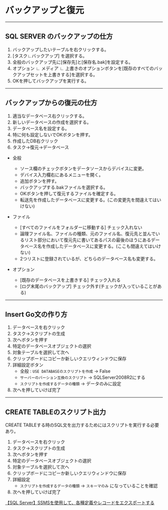 # バックアップと復元

---

## SQL SERVER のバックアップの仕方

1. バックアップしたいテーブルを右クリックする。  
2. [タスク∟バックアップ] を選択する。  
3. 全般のバックアップ先に[保存先]と[保存名.bak]を設定する。  
4. オプション ∟ メディア ∟ 上書きのオプションボタンを[既存のすべてのバックアップセットを上書きする]を選択する。  
5. OKを押してバックアップを実行する。  

---

## バックアップからの復元の仕方

1. 適当なデータベース右クリックする。  
2. 新しいデータベースの作成を選択する。  
3. データベース名を設定する。  
4. 特に何も設定しないでOKボタンを押す。  
5. 作成したDB右クリック
6. タスク→復元→データベース

- 全般  
  - ソース欄のチェックボタンをデータソースからデバイスに変更。  
  - デバイス入力欄右にあるメニューを開く。  
  - 追加ボタンを押す。  
  - バックアップする.bakファイルを選択する。  
  - OKボタンを押して復元するファイルを確定する。  
  - 転送先を作成したデータべースに変更する。(この変更先を間違えてはいけない)  

- ファイル  
  - [すべてのファイルをフォルダーに移動する] チェック入れない  
  - 論理ファイル名、ファイルの種類、元のファイル名、復元先と並んでいるリスト部分において復元先に書いてあるパスの最後のほうにあるデータベース名を作成したデータべースに変更する。(ここも間違えてはいけない)  
  - 2つリストに登録されているが、どちらのデータベース名も変更する。  

- オプション  
  - [既存のデータベースを上書きする] チェック入れる  
  - [ログ末尾のバックアップ] チェック外す(チェックが入っていることがある)  

---

## Insert Go文の作り方

1. データベースを右クリック  
2. タスク→スクリプトの生成  
3. 次へボタンを押す  
4. 特定のデータベースオブジェクトの選択  
5. 対象テーブルを選択して次へ  
6. クリップボードにコピーか新しいクエリウィンドウに保存  
7. 詳細設定ボタン  
   - 全般 : `USE DATABASEのスクリプトを作成` → False  
   - `サーバーのバーション互換のスクリプト` → SQLServer2008R2にする  
   - `スクリプトを作成するデータの種類` → データのみに設定  
8. 次へを押していけば完了  

---

## CREATE TABLEのスクリプト出力

CREATE TABLEする時のSQL文を出力するためにはスクリプトを実行する必要あり。  

1. データベースを右クリック  
2. タスク→スクリプトの生成  
3. 次へボタンを押す  
4. 特定のデータベースオブジェクトの選択  
5. 対象テーブルを選択して次へ  
6. クリップボードにコピーか新しいクエリウィンドウに保存  
7. 詳細設定  
   - `スクリプトを作成するデータの種類` → `スキーマのみ` になっていることを確認  
8. 次へを押していけば完了  

[【SQL Server】SSMSを使用して、各種定義やレコードをエクスポートする](https://sqlserver.work/2020/06/28/ssms%E3%82%92%E4%BD%BF%E7%94%A8%E3%81%97%E3%81%A6%E3%80%81%E5%90%84%E7%A8%AE%E5%AE%9A%E7%BE%A9%E3%82%84%E3%83%AC%E3%82%B3%E3%83%BC%E3%83%89%E3%82%92%E3%82%A8%E3%82%AF%E3%82%B9%E3%83%9D%E3%83%BC/)  
